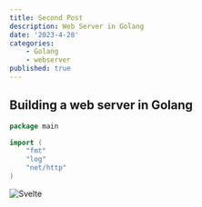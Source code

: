 ```yaml
---
title: Second Post
description: Web Server in Golang
date: '2023-4-28'
categories:
    - Golang
    - webserver
published: true
---
```


## Building a web server in Golang

```go
package main

import (
    "fmt"
    "log"
    "net/http"
)
```

![Svelte](favicon.png)

